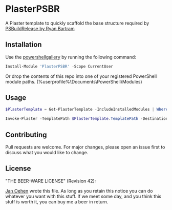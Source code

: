# PlasterPSBR

A Plaster template to quickly scaffold the base structure required by [PSBuildRelease by Ryan Bartram]('https://github.com/rdbartram/PSBuildRelease')

## Installation

Use the [powershellgallery]('www.powershellgallery.com) by running the following command:

```powershell
Install-Module 'PlasterPSBR' -Scope CurrentUser
```

Or drop the contents of this repo into one of your registered PowerShell module paths. (%userprofile%\Documents\PowerShell\Modules)

## Usage

```powershell
$PlasterTemplate = Get-PlasterTemplate -IncludeInstalledModules | Where {'PlasterPSBR' -eq $_.Title}

Invoke-Plaster -TemplatePath $PlasterTemplate.TemplatePath -DestinationPath C:\temp\YourNewModule
```

## Contributing

Pull requests are welcome. For major changes, please open an issue first to discuss what you would like to change.

## License

"THE BEER-WARE LICENSE" (Revision 42):

[Jan Oehen]('https://github.com/Oechiih') wrote this file. As long as you retain this notice you
can do whatever you want with this stuff. If we meet some day, and you think
this stuff is worth it, you can buy me a beer in return.
